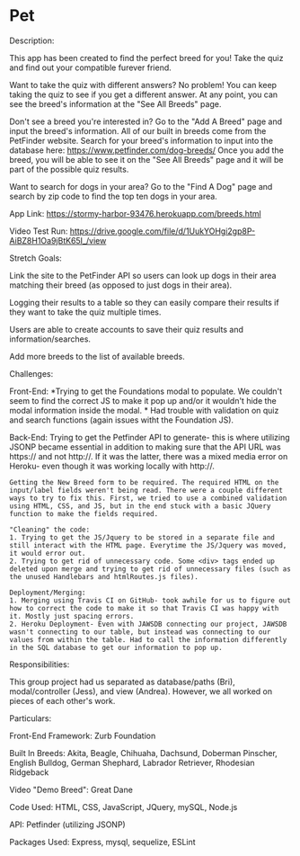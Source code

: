 # Pet

Description:

This app has been created to find the perfect breed for you! Take the quiz and find out your compatible furever friend. 

Want to take the quiz with different answers? No problem! You can keep taking the quiz to see if you get a different answer. At any point, you can see the breed's information at the "See All Breeds" page.

Don't see a breed you're interested in? Go to the "Add A Breed" page and input the breed's information. All of our built in breeds come from the PetFinder website. Search for your breed's information to input into the database here: https://www.petfinder.com/dog-breeds/ 
Once you add the breed, you will be able to see it on the "See All Breeds" page and it will be part of the possible quiz results.

Want to search for dogs in your area? Go to the "Find A Dog" page and search by zip code to find the top ten dogs in your area.

App Link: https://stormy-harbor-93476.herokuapp.com/breeds.html

Video Test Run: https://drive.google.com/file/d/1UukYOHgi2gp8P-AiBZ8H1Oa9jBtK65I_/view

Stretch Goals:

Link the site to the PetFinder API so users can look up dogs in their area matching their breed (as opposed to just dogs in their area).

Logging their results to a table so they can easily compare their results if they want to take the quiz multiple times.

Users are able to create accounts to save their quiz results and information/searches.

Add more breeds to the list of available breeds.

Challenges:

Front-End:
    *Trying to get the Foundations modal to populate. We couldn't seem to find the correct JS to make it pop up and/or it wouldn't hide the modal information inside the modal.
    * Had trouble with validation on quiz and search functions (again issues witht the Foundation JS).

Back-End: 
    Trying to get the Petfinder API to generate- this is where utilizing JSONP became essential in addition to making sure that the API URL was https:// and not http://. If it was the latter, there was a mixed media error on Heroku- even though it was working locally with http://.

    Getting the New Breed form to be required. The required HTML on the input/label fields weren't being read. There were a couple different ways to try to fix this. First, we tried to use a combined validation using HTML, CSS, and JS, but in the end stuck with a basic JQuery function to make the fields required.

    "Cleaning" the code:
    1. Trying to get the JS/Jquery to be stored in a separate file and still interact with the HTML page. Everytime the JS/Jquery was moved, it would error out.
    2. Trying to get rid of unnecessary code. Some <div> tags ended up deleted upon merge and trying to get rid of unnecessary files (such as the unused Handlebars and htmlRoutes.js files).

    Deployment/Merging:
    1. Merging using Travis CI on GitHub- took awhile for us to figure out how to correct the code to make it so that Travis CI was happy with it. Mostly just spacing errors.
    2. Heroku Deployment- Even with JAWSDB connecting our project, JAWSDB wasn't connecting to our table, but instead was connecting to our values from within the table. Had to call the information differently in the SQL database to get our information to pop up.

Responsibilities:

This group project had us separated as database/paths (Bri), modal/controller (Jess), and view (Andrea). However, we all worked on pieces of each other's work.

Particulars:

Front-End Framework: Zurb Foundation

Built In Breeds: Akita, Beagle, Chihuaha, Dachsund, Doberman Pinscher, English Bulldog, German Shephard, Labrador Retriever, Rhodesian Ridgeback

Video "Demo Breed": Great Dane

Code Used: HTML, CSS, JavaScript, JQuery, mySQL, Node.js

API: Petfinder (utilizing JSONP)

Packages Used: Express, mysql, sequelize, ESLint